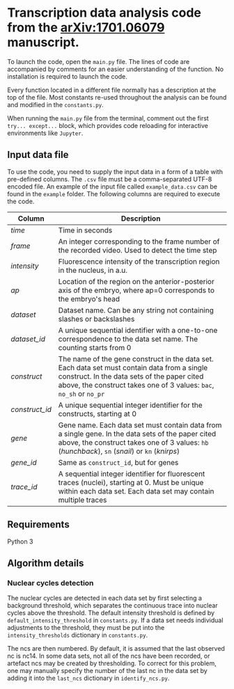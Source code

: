 # Transcription data analysis code from the [arXiv:1701.06079](https://arxiv.org/abs/1701.06079) manuscript.

To launch the code, open the `main.py` file. The lines of code are accompanied by comments for an easier understanding of the function. No installation is required to launch the code.

Every function located in a different file normally has a description at the top of the file. Most constants re-used throughout the analysis can be found and modified in the `constants.py`.

When running the `main.py` file from the terminal, comment out the first `try... except...` block, which provides code reloading for interactive environments like `Jupyter`.

## Input data file

To use the code, you need to supply the input data in a form of a table with pre-defined columns. The `.csv` file must be a comma-separated UTF-8 encoded file. An example of the input file called `example_data.csv` can be found in the `example` folder. The following columns are required to execute the code.

|Column | Description|
--- | ---
*time* | Time in seconds
*frame* | An integer corresponding to the frame number of the recorded video. Used to detect the time step
*intensity* | Fluorescence intensity of the transcription region in the nucleus, in a.u.
*ap* | Location of the region on the anterior-posterior axis of the embryo, where ap=0 corresponds to the embryo's head
*dataset* | Dataset name. Can be any string not containing slashes or backslashes
*dataset_id* | A unique sequential identifier with a one-to-one correspondence to the data set name. The counting starts from 0
*construct* | The name of the gene construct in the data set. Each data set must contain data from a single construct. In the data sets of the paper cited above, the construct takes one of 3 values: `bac`, `no_sh` or `no_pr`
*construct_id* | A unique sequential integer identifier for the constructs, starting at 0
*gene* | Gene name. Each data set must contain data from a single gene. In the data sets of the paper cited above, the construct takes one of 3 values: `hb` (*hunchback*), `sn` (*snail*) or `kn` (*knirps*)
*gene_id* | Same as `construct_id`, but for genes
*trace_id* | A sequential integer identifier for fluorescent traces (nuclei), starting at 0. Must be unique within each data set. Each data set may contain multiple traces

<!-- *nc* | Nuclear cycle, in which the current frame is recorded. An individual trace can span over multiple nuclear cycles. Only values in the range from 11 to 14 are processed in the code -->

## Requirements

Python 3

## Algorithm details

### Nuclear cycles detection

The nuclear cycles are detected in each data set by first selecting a background threshold, which separates the continuous trace into nuclear cycles above the threshold.
The default intensity threshold is defined by `default_intensity_threshold` in `constants.py`.
If a data set needs individual adjustments to the threshold, they must be put into the `intensity_thresholds` dictionary in `constants.py`.


The ncs are then numbered. By default, it is assumed that the last observed nc is nc14.
In some data sets, not all of the ncs have been recorded, or artefact ncs may be created by thresholding.
To correct for this problem, one may manually specify the number of the last nc in the data set by adding it into the `last_ncs` dictionary in `identify_ncs.py`.











